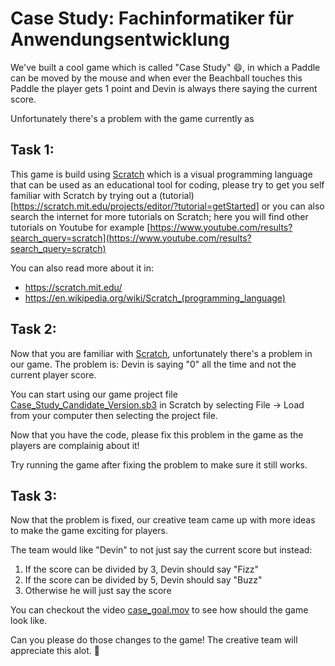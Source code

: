 # Case Study: Fachinformatiker für Anwendungsentwicklung


We've built a cool game which is called "Case Study" :smile:, in which a Paddle can be moved by the mouse and when ever the Beachball touches this Paddle the player gets 1 point and Devin is always there saying the current score.

Unfortunately there's a problem with the game currently as

## Task 1:

This game is build using [Scratch](https://scratch.mit.edu/) which is a visual programming language that can be used as an educational tool for coding, please try to get you self familiar with Scratch by trying out a (tutorial)[https://scratch.mit.edu/projects/editor/?tutorial=getStarted] or you can also search the internet for more tutorials on Scratch; here you will find other tutorials on Youtube for example [https://www.youtube.com/results?search_query=scratch](https://www.youtube.com/results?search_query=scratch)

You can also read more about it in:
- https://scratch.mit.edu/
- https://en.wikipedia.org/wiki/Scratch_(programming_language)
## Task 2:

Now that you are familiar with [Scratch](https://scratch.mit.edu/), unfortunately there's a problem in our game. The problem is: Devin is saying "0" all the time and not the current player score.

You can start using our game project file [Case_Study_Candidate_Version.sb3](./Case_Study_Candidate_Version.sb3) in Scratch by selecting File -> Load from your computer then selecting the project file.

Now that you have the code, please fix this problem in the game as the players are complainig about it!

Try running the game after fixing the problem to make sure it still works.
## Task 3:

Now that the problem is fixed, our creative team came up with more ideas to make the game exciting for players.

The team would like "Devin" to not just say the current score but instead:

1. If the score can be divided by 3, Devin should say "Fizz"
2. If the score can be divided by 5, Devin should say "Buzz"
3. Otherwise he will just say the score

You can checkout the video [case_goal.mov](./case_goal.mov) to see how should the game look like.

Can you please do those changes to the game! The creative team will appreciate this alot. :pray:
